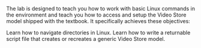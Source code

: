 The lab is designed to teach you how to work with basic Linux commands in the environment and teach you how to access and setup the Video Store model shipped with the textbook. It specifically achieves these objectives:

Learn how to navigate directories in Linux.
Learn how to write a returnable script file that creates or recreates a generic Video Store model.
